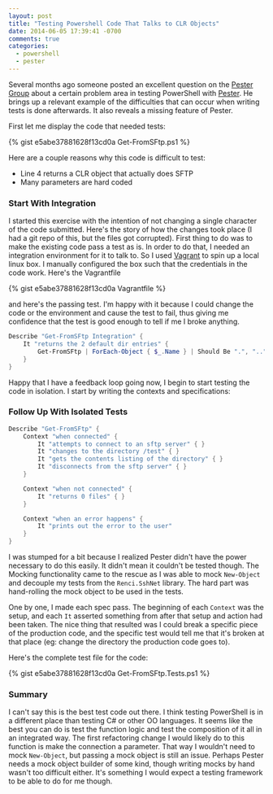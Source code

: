 ```yaml
---
layout: post
title: "Testing Powershell Code That Talks to CLR Objects"
date: 2014-06-05 17:39:41 -0700
comments: true
categories:
  - powershell
  - pester
---
```

Several months ago someone posted an excellent question on the [Pester Group][pester-group] about a certain problem area
in testing PowerShell with [Pester][pester].  He brings up a relevant example of the difficulties that can occur when writing tests
is done afterwards. It also reveals a missing feature of Pester.

First let me display the code that needed tests:

{% gist e5abe37881628f13cd0a Get-FromSFtp.ps1 %}

Here are a couple reasons why this code is difficult to test:

* Line 4 returns a CLR object that actually does SFTP
* Many parameters are hard coded

### Start With Integration

I started this exercise with the intention of not changing a single character of the code submitted. Here's the story of
how the changes took place (I had a git repo of this, but the files got corrupted). First thing to do was to make the
existing code pass a test as is. In order to do that, I needed an integration environment for it to talk to. So I used
[Vagrant][vagrant] to spin up a local linux box. I manually configured the box such that the credentials in the code
work. Here's the Vagrantfile

{% gist e5abe37881628f13cd0a Vagrantfile %}

and here's the passing test. I'm happy with it because I could change the code or the environment and cause the test to
fail, thus giving me confidence that the test is good enough to tell if me I broke anything.

```powershell
Describe "Get-FromSFtp Integration" {
    It "returns the 2 default dir entries" {
        Get-FromSFtp | ForEach-Object { $_.Name } | Should Be ".", ".."
    }
}
```

Happy that I have a feedback loop going now, I begin to start testing the code in isolation. I start by writing the
contexts and specifications:

### Follow Up With Isolated Tests

```powershell
Describe "Get-FromSFtp" {
    Context "when connected" {
        It "attempts to connect to an sftp server" { }
        It "changes to the directory /test" { }
        It "gets the contents listing of the directory" { }
        It "disconnects from the sftp server" { }
    }

    Context "when not connected" {
        It "returns 0 files" { }
    }

    Context "when an error happens" {
        It "prints out the error to the user"
    }
}
```

I was stumped for a bit because I realized Pester didn't have the power necessary to do this easily. It didn't mean it
couldn't be tested though. The Mocking functionality came to the rescue as I was able to mock `New-Object` and decouple
my tests from the `Renci.SshNet` library. The hard part was hand-rolling the mock object to be used in the tests.

One by one, I made each spec pass. The beginning of each `Context` was the setup, and each `It` asserted something from
after that setup and action had been taken. The nice thing that resulted was I could break a specific piece of the
production code, and the specific test would tell me that it's broken at that place (eg: change the directory the
production code goes to).

Here's the complete test file for the code:

{% gist e5abe37881628f13cd0a Get-FromSFtp.Tests.ps1 %}

### Summary

I can't say this is the best test code out there. I think testing PowerShell is in a different place than testing C# or
other OO languages. It seems like the best you can do is test the function logic and test the composition of it all in
an integrated way. The first refactoring change I would likely do to this function is make the connection a parameter.
That way I wouldn't need to mock `New-Object`, but passing a mock object is still an issue. Perhaps Pester needs a mock
object builder of some kind, though writing mocks by hand wasn't too difficult either. It's something I would expect a
testing framework to be able to do for me though.

[pester-group]: https://groups.google.com/forum/#!topic/pester/Y8UzSiNlcSE
[vagrant]: http://www.vagrantup.com/
[pester]: https://github.com/pester/Pester

